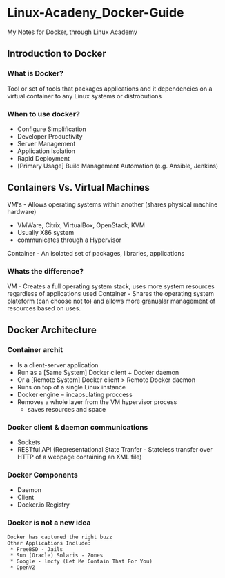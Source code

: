 # Linux-Acadeny_Docker-Guide
My Notes for Docker, through Linux Academy

## Introduction to Docker

### What is Docker?

Tool or set of tools that packages applications and it dependencies on a virtual container to any Linux systems or distrobutions

### When to use docker?

* Configure Simplification
* Developer Productivity
* Server Management 
* Application Isolation
* Rapid Deployment
* [Primary Usage] Build Management Automation (e.g. Ansible, Jenkins)

## Containers Vs. Virtual Machines

VM's - Allows operating systems within another (shares physical machine hardware)
 * VMWare, Citrix, VirtualBox, OpenStack, KVM
 * Usually X86 system 
 * communicates through a Hypervisor
  
Container - An isolated set of packages, libraries, applications

### Whats the difference?

VM - Creates a full operating system stack, uses more system resources regardless of applications used
Container - Shares the operating system plateform (can choose not to) and allows more granualar management of resources based on uses.

## Docker Architecture

  ### Container archit
   * Is a client-server application
   * Run as a [Same System] Docker client + Docker daemon
   * Or a [Remote System] Docker client > Remote Docker daemon
   * Runs on top of a single Linux instance
   * Docker engine = incapsulating proccess
   * Removes a whole layer from the VM hypervisor process
      * saves resources and space
    
  ### Docker client & daemon communications
   * Sockets
   * RESTful API (Representational State Tranfer - Stateless transfer over HTTP of a webpage containing an XML file)
    
  ### Docker Components
   * Daemon
   * Client
   * Docker.io Registry
    
  ### Docker is not a new idea
    Docker has captured the right buzz
    Other Applications Include:
     * FreeBSD - Jails
     * Sun (Oracle) Solaris - Zones
     * Google - lmcfy (Let Me Contain That For You)
     * OpenVZ
    
